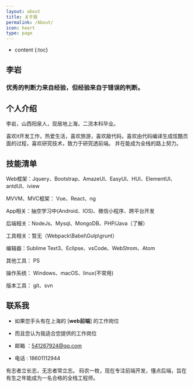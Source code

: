 ```yaml
---
layout: about
title: 关于我
permalink: /About/
icon: heart
type: page
---
```


* content
{:toc}

## 	李岩 

###  优秀的判断力来自经验，但经验来自于错误的判断。

## 	个人介绍

李岩，山西阳泉人，现居地上海，二流本科毕业。

喜欢it开发工作，热爱生活，喜欢旅游，喜欢敲代码，喜欢由代码编译生成炫酷页面的过程，喜欢研究技术，致力于研究透前端。
并在能成为全栈的路上努力。

## 	技能清单

Web框架：Jquery、Bootstrap、AmazeUI、EasyUI、HUI、ElementUI、antdUI、iview

MVVM、MVC框架： Vue、React、ng

<!-- MVC框架：Spring、Hibernate、mybatis -->

App相关：抽空学习中(Android、IOS)、微信小程序、跨平台开发

后端相关：NodeJs、Mysql、MongoDB、PHP/Java（了解）

工具相关：暂无（Webpack\Babel\Gulp\grunt）

编辑器：Sublime Text3、Eclipse、vsCode、WebStrom、Atom

其他工具：	PS

操作系统：	Windows、macOS、linux(不常用)

版本工具：	git、svn

## 	联系我

-	如果您手头有在上海的 [**web前端**] 的工作岗位

-	而且您认为我适合您提供的工作岗位

-	邮箱 ：541267924@qq.com

-	电话 : 18601112944	




有志者立长志，无志者常立志。
码农一枚，现在专注前端开发，懂点后端，旨在有生之年能成为一名合格的全栈工程师。
<!-- UY BEGIN -->
<div id="uyan_frame"></div>
<script type="text/javascript" src="//v2.uyan.cc/code/uyan.js"></script>
<!-- UY END -->